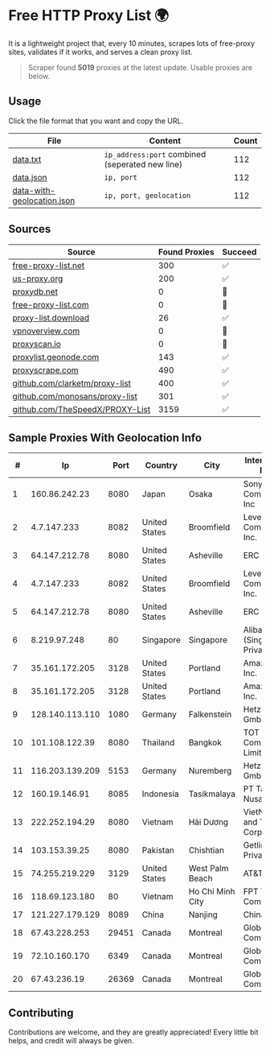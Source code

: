 
# Free HTTP Proxy List 🌍

It is a lightweight project that, every 10 minutes, scrapes lots of free-proxy sites, validates if it works, and serves a clean proxy list.


> Scraper found **5019** proxies at the latest update. Usable proxies are below.

## Usage

Click the file format that you want and copy the URL.


|File|Content|Count|
|----|-------|-----|
|[data.txt](https://raw.githubusercontent.com/themiralay/Proxy-List-World/master/data.txt)|`ip_address:port` combined (seperated new line)|112|
|[data.json](https://raw.githubusercontent.com/themiralay/Proxy-List-World/master/data.json)|`ip, port`|112|
|[data-with-geolocation.json](https://raw.githubusercontent.com/themiralay/Proxy-List-World/master/data-with-geolocation.json)|`ip, port, geolocation`|112|

## Sources

|Source|Found Proxies|Succeed|
|------|-------------|-------|
|[free-proxy-list.net](https://free-proxy-list.net)|300|✅|
|[us-proxy.org](https://www.us-proxy.org)|200|✅|
|[proxydb.net](http://proxydb.net)|0|🚫|
|[free-proxy-list.com](https://free-proxy-list.com/?page=&port=&type%5B%5D=http&type%5B%5D=https&up_time=0&search=Search)|0|🚫|
|[proxy-list.download](https://www.proxy-list.download/HTTP)|26|✅|
|[vpnoverview.com](https://vpnoverview.com/privacy/anonymous-browsing/free-proxy-servers)|0|🚫|
|[proxyscan.io](https://www.proxyscan.io)|0|🚫|
|[proxylist.geonode.com](https://proxylist.geonode.com/api/proxy-list?limit=300&page=1&sort_by=lastChecked&sort_type=desc&protocols=http,https)|143|✅|
|[proxyscrape.com](https://api.proxyscrape.com/v2/?request=displayproxies&protocol=http&timeout=10000&country=all&ssl=all&anonymity=all)|490|✅|
|[github.com/clarketm/proxy-list](https://raw.githubusercontent.com/clarketm/proxy-list/master/proxy-list-raw.txt)|400|✅|
|[github.com/monosans/proxy-list](https://raw.githubusercontent.com/monosans/proxy-list/main/proxies/http.txt)|301|✅|
|[github.com/TheSpeedX/PROXY-List](https://raw.githubusercontent.com/TheSpeedX/PROXY-List/master/http.txt)|3159|✅|


## Sample Proxies With Geolocation Info

|#|Ip|Port|Country|City|Internet Service Provider|
|-|--|----|-------|----|-------------------------|
|1|160.86.242.23|8080|Japan|Osaka|Sony Network Communications Inc|
|2|4.7.147.233|8082|United States|Broomfield|Level 3 Communications, Inc.|
|3|64.147.212.78|8080|United States|Asheville|ERC Broadband|
|4|4.7.147.233|8082|United States|Broomfield|Level 3 Communications, Inc.|
|5|64.147.212.78|8080|United States|Asheville|ERC Broadband|
|6|8.219.97.248|80|Singapore|Singapore|Alibaba Cloud (Singapore) Private Limited|
|7|35.161.172.205|3128|United States|Portland|Amazon.com, Inc.|
|8|35.161.172.205|3128|United States|Portland|Amazon.com, Inc.|
|9|128.140.113.110|1080|Germany|Falkenstein|Hetzner Online GmbH|
|10|101.108.122.39|8080|Thailand|Bangkok|TOT Public Company Limited|
|11|116.203.139.209|5153|Germany|Nuremberg|Hetzner Online GmbH|
|12|160.19.146.91|8085|Indonesia|Tasikmalaya|PT Taska Sarana Nusantara|
|13|222.252.194.29|8080|Vietnam|Hải Dương|VietNam Post and Telecom Corporation|
|14|103.153.39.25|8080|Pakistan|Chishtian|Getlinks (SMC-Private) Limited|
|15|74.255.219.229|3129|United States|West Palm Beach|AT&T Corp.|
|16|118.69.123.180|80|Vietnam|Ho Chi Minh City|FPT Telecom Company|
|17|121.227.179.129|8089|China|Nanjing|China Telecom|
|18|67.43.228.253|29451|Canada|Montreal|GloboTech Communications|
|19|72.10.160.170|6349|Canada|Montreal|GloboTech Communications|
|20|67.43.236.19|26369|Canada|Montreal|GloboTech Communications|



## Contributing

Contributions are welcome, and they are greatly appreciated! Every
little bit helps, and credit will always be given.

